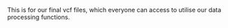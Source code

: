This is for our final vcf files, which everyone can access to utilise our data processing functions.
